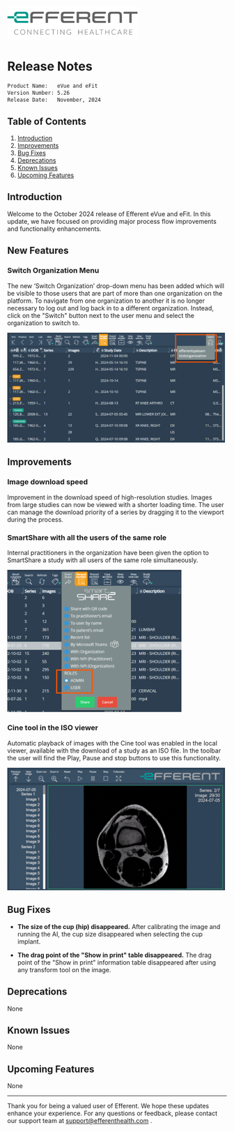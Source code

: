 <img class="logo" width="300" alt="logo" src="../../efferent_logo.png" />

<br/>

# Release Notes

```
Product Name:   eVue and eFit
Version Number: 5.26
Release Date:   November, 2024
```

## Table of Contents

1. [Introduction](#introduction)
2. [Improvements](#improvements)
3. [Bug Fixes](#bug-fixes)
4. [Deprecations](#deprecations)
5. [Known Issues](#known-issues)
6. [Upcoming Features](#upcoming-features)

## Introduction

Welcome to the October 2024 release of Efferent eVue and eFit. In this update, we have focused on providing major process flow improvements and functionality enhancements.

## New Features

### Switch Organization Menu

The new ‘Switch Organization’ drop-down menu has been added which will be visible to those users that are part of more than one organization on the platform. To navigate from one organization to another it is no longer necessary to log out and log back in to a different organization. Instead, click on the "Switch" button next to the user menu and select the organization to switch to.

<img width=500 src="i2.png">

## Improvements

### Image download speed

Improvement in the download speed of high-resolution studies. Images from large studies can now be viewed with a shorter loading time. The user can manage the download priority of a series by dragging it to the viewport during the process.

### SmartShare with all the users of the same role

Internal practitioners in the organization have been given the option to SmartShare a study with all users of the same role simultaneously.

<img width=400 src="i1.png">

### Cine tool in the ISO viewer

Automatic playback of images with the Cine tool was enabled in the local viewer, available with the download of a study as an ISO file. In the toolbar the user will find the Play, Pause and stop buttons to use this functionality.

<img width=500 src="cine.gif">

## Bug Fixes

- **The size of the cup (hip) disappeared.** After calibrating the image and running the AI, the cup size disappeared when selecting the cup implant.

- **The drag point of the "Show in print" table disappeared.** The drag point of the "Show in print" information table disappeared after using any transform tool on the image.

## Deprecations

None

## Known Issues

None

## Upcoming Features

None

---

Thank you for being a valued user of Efferent. We hope these updates enhance your experience. For any questions or feedback, please contact our support team at support@efferenthealth.com .
